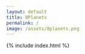 ```yaml
---
layout: default
title: 8Planets
permalink: /
image: /assets/8planets.png
---
```


{% include index.html %}
